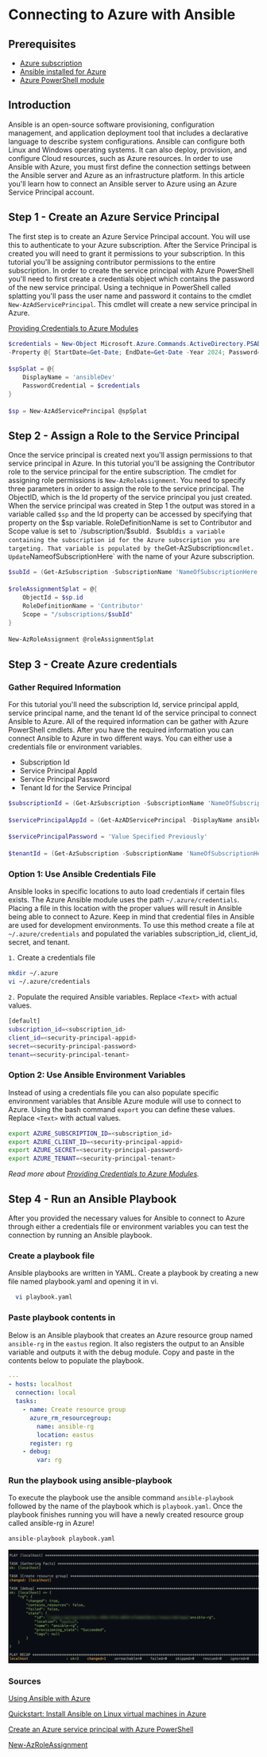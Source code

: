 # Connecting to Azure with Ansible

## Prerequisites

* [Azure subscription](https://azure.microsoft.com/free/?ref=microsoft.com&utm_source=microsoft.com&utm_medium=docs&utm_campaign=visualstudio)
* [Ansible installed for Azure](https://docs.microsoft.com/en-us/azure/virtual-machines/linux/ansible-install-configure?toc=%2Fazure%2Fansible%2Ftoc.json&bc=%2Fazure%2Fbread%2Ftoc.json#install-ansible-on-an-azure-linux-virtual-machine)
* [Azure PowerShell module](https://docs.microsoft.com/en-us/powershell/azure/install-az-ps?view=azps-3.1.0)

## Introduction

Ansible is an open-source software provisioning, configuration management, and application deployment tool that includes a declarative language to describe system configurations. Ansible can configure both Linux and Windows operating systems. It can also deploy, provision, and configure Cloud resources, such as Azure resources. In order to use Ansible with Azure, you must first define the connection settings between the Ansible server and Azure as an infrastructure platform. In this article you'll learn how to connect an Ansible server to Azure using an Azure Service Principal account.

## Step 1 - Create an Azure Service Principal

The first step is to create an Azure Service Principal account. You will use this to authenticate to your Azure subscription. After the Service Principal is created you will need to grant it permissions to your subscription. In this tutorial you'll be assigning contributor permissions to the entire subscription. In order to create the service principal with Azure PowerShell you'll need to first create a credentials object which contains the password of the new service principal. Using a technique in PowerShell called splatting you'll pass the user name and password it contains to the cmdlet `New-AzAdServicePrincipal`. This cmdlet will create a new service principal in Azure.

[Providing Credentials to Azure Modules](https://docs.ansible.com/ansible/latest/scenario_guides/guide_azure.html#providing-credentials-to-azure-modules)

```powershell
$credentials = New-Object Microsoft.Azure.Commands.ActiveDirectory.PSADPasswordCredential `
-Property @{ StartDate=Get-Date; EndDate=Get-Date -Year 2024; Password='EnterStrongP@ssw0rd12344321'};

$spSplat = @{
    DisplayName = 'ansibleDev'
    PasswordCredential = $credentials
}

$sp = New-AzAdServicePrincipal @spSplat
```

## Step 2 - Assign a Role to the Service Principal

Once the service principal is created next you'll assign permissions to that service principal in Azure. In this tutorial you'll be assigning the Contributor role to the service principal for the entire subscription. The cmdlet for assigning role permissions is `New-AzRoleAssignment`. You need to specify three parameters in order to assign the role to the service principal. The ObjectID, which is the Id property of the service principal you just created. When the service principal was created in Step 1 the output was stored in a variable called `$sp` and the Id property can be accessed by specifying that property on the $sp variable. RoleDefinitionName is set to Contributor and Scope value is set to `/subscription/$subId`. `$subId` is a variable containing the subscription id for the Azure subscription you are targeting. That variable is populated by the `Get-AzSubscription` cmdlet. Update `NameofSubscriptionHere` with the name of your Azure subscription.

```powershell
$subId = (Get-AzSubscription -SubscriptionName 'NameOfSubscriptionHere').id

$roleAssignmentSplat = @{
    ObjectId = $sp.id
    RoleDefinitionName = 'Contributor'
    Scope = "/subscriptions/$subId"
}

New-AzRoleAssignment @roleAssignmentSplat

```

## Step 3 - Create Azure credentials

### Gather Required Information

For this tutorial you'll need the subscription Id, service principal appId, service principal name, and the tenant Id of the service principal to connect Ansible to Azure. All of the required information can be gather with Azure PowerShell cmdlets. After you have the required information you can connect Ansible to Azure in two different ways. You can either use a credentials file or environment variables.

* Subscription Id
* Service Principal AppId
* Service Principal Password
* Tenant Id for the Service Principal

```powershell
$subscriptionId = (Get-AzSubscription -SubscriptionName 'NameOfSubscriptionHere').id

$servicePrincipalAppId = (Get-AzADServicePrincipal -DisplayName ansibledev).ApplicationId

$servicePrincipalPassword = 'Value Specified Previously'

$tenantId = (Get-AzSubscription -SubscriptionName 'NameOfSubscriptionHere').TenantId
```

### Option 1: Use Ansible Credentials File

Ansible looks in specific locations to auto load credentials if certain files exists. The Azure Ansible module uses the path `~/.azure/credentials`. Placing a file in this location with the proper values will result in Ansible being able to connect to Azure. Keep in mind that credential files in Ansible are used for development environments. To use this method create a file at `~/.azure/credentials` and populated the variables subscription_id, client_id, secret, and tenant.

`1.` Create a credentials file

```bash
mkdir ~/.azure
vi ~/.azure/credentials
```

`2.` Populate the required Ansible variables. Replace `<Text>` with actual values.

```bash
[default]
subscription_id=<subscription_id>
client_id=<security-principal-appid>
secret=<security-principal-password>
tenant=<security-principal-tenant>
```

### Option 2: Use Ansible Environment Variables

Instead of using a credentials file you can also populate specific environment variables that Ansible Azure module will use to connect to Azure. Using the bash command `export` you can define these values. Replace `<Text>` with actual values.

```bash
export AZURE_SUBSCRIPTION_ID=<subscription_id>
export AZURE_CLIENT_ID=<security-principal-appid>
export AZURE_SECRET=<security-principal-password>
export AZURE_TENANT=<security-principal-tenant>
```

_Read more about [Providing Credentials to Azure Modules](https://docs.ansible.com/ansible/latest/scenario_guides/guide_azure.html#providing-credentials-to-azure-modules)._

## Step 4 - Run an Ansible Playbook

After you provided the necessary values for Ansible to connect to Azure through either a credentials file or environment variables you can test the connection by running an Ansible playbook.

### Create a playbook file

Ansible playbooks are written in YAML. Create a playbook by creating a new file named playbook.yaml and opening it in vi.

```bash
  vi playbook.yaml
```

### Paste playbook contents in

Below is an Ansible playbook that creates an Azure resource group named `ansible-rg` in the `eastus` region. It also registers the output to an Ansible variable and outputs it with the debug module. Copy and paste in the contents below to populate the playbook.

```yaml
---
- hosts: localhost
  connection: local
  tasks:
    - name: Create resource group
      azure_rm_resourcegroup:
        name: ansible-rg
        location: eastus
      register: rg
    - debug:
        var: rg
```

### Run the playbook using ansible-playbook

To execute the playbook use the ansible command `ansible-playbook` followed by the name of the playbook which is `playbook.yaml`. Once the playbook finishes running you will have a newly created resource group called ansible-rg in Azure!

```bash
ansible-playbook playbook.yaml
```

![Ansible Playbook Output](images/playbookOutput.png)

### Sources

[Using Ansible with Azure](https://docs.microsoft.com/en-us/azure/ansible/ansible-overview)

[Quickstart: Install Ansible on Linux virtual machines in Azure](https://docs.microsoft.com/en-us/azure/virtual-machines/linux/ansible-install-configure?toc=%2Fazure%2Fansible%2Ftoc.json&bc=%2Fazure%2Fbread%2Ftoc.json#install-ansible-on-an-azure-linux-virtual-machine)

[Create an Azure service principal with Azure PowerShell](https://docs.microsoft.com/en-us/powershell/azure/create-azure-service-principal-azureps?view=azps-3.1.0)

[New-AzRoleAssignment](https://docs.microsoft.com/en-us/powershell/module/az.resources/new-azroleassignment?view=azps-3.1.0)
